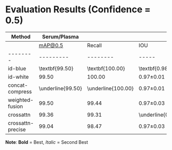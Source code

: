 # Evaluation Results (Confidence = 0.5)

| Method | Serum/Plasma | | | | | Buffy Coat | | | | |
|--------|--------------|---|---|---|---|-----------|----|---|---|---|
| | mAP@0.5 | Recall | IOU | Diff_up | Diff_low | mAP@0.5 | Recall | IOU | Diff_up | Diff_low |
|--------|---------|--------|-----|---------|----------|---------|--------|-----|---------|----------|
| id-blue | \textbf{99.50} | \textbf{100.00} | \textbf{0.98$\pm$0.01} | \textbf{4.2$\pm$2.9} | \textbf{3.4$\pm$2.2} | \textbf{99.50} | \textbf{100.00} | \textbf{0.77$\pm$0.07} | 4.3$\pm$3.0 | \underline{2.4$\pm$1.7} |
| id-white | 99.50 | 100.00 | 0.97$\pm$0.01 | 4.3$\pm$3.5 | \underline{3.6$\pm$2.7} | 98.55 | \underline{98.33} | 0.75$\pm$0.08 | 4.6$\pm$3.6 | 2.6$\pm$2.2 |
| concat-compress | \underline{99.50} | \underline{100.00} | 0.97$\pm$0.01 | 4.4$\pm$3.0 | 4.4$\pm$4.3 | 95.13 | 90.28 | \underline{0.77$\pm$0.06} | \textbf{3.7$\pm$2.2} | 2.4$\pm$1.8 |
| weighted-fusion | 99.50 | 99.44 | 0.97$\pm$0.03 | 5.1$\pm$20.3 | 3.6$\pm$2.9 | \underline{98.58} | 97.22 | 0.75$\pm$0.07 | 4.0$\pm$2.4 | 2.7$\pm$1.9 |
| crossattn | 99.36 | 99.31 | \underline{0.97$\pm$0.01} | \underline{4.2$\pm$4.2} | 5.4$\pm$6.9 | 71.94 | 43.89 | 0.74$\pm$0.07 | 4.2$\pm$2.8 | 2.7$\pm$2.2 |
| crossattn-precise | 99.04 | 98.47 | 0.97$\pm$0.03 | 4.9$\pm$4.4 | 5.6$\pm$21.7 | 69.38 | 39.44 | 0.77$\pm$0.05 | \underline{3.8$\pm$2.8} | \textbf{2.3$\pm$1.5} |


**Note**: **Bold** = Best, _Italic_ = Second Best
